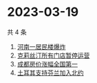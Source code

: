# 2023-03-19

共 4 条

<!-- BEGIN ZHIHUSEARCH -->
<!-- 最后更新时间 Sun Mar 19 2023 19:15:04 GMT+0800 (China Standard Time) -->
1. [河南一居民楼爆炸](https://www.zhihu.com/search?q=河南一居民楼爆炸)
1. [克莉丝汀所有门店暂停运营](https://www.zhihu.com/search?q=克莉丝汀所有门店暂停运营)
1. [成都房价涨幅全国第一](https://www.zhihu.com/search?q=成都房价涨幅全国第一)
1. [土耳其支持芬兰加入北约](https://www.zhihu.com/search?q=土耳其支持芬兰加入北约)
<!-- END ZHIHUSEARCH -->
